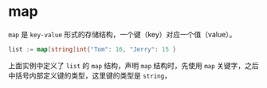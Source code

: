 # map

`map` 是 `key-value` 形式的存储结构，一个键（key）对应一个值（value）。

```go
list := map[string]int{"Tom": 16, "Jerry": 15 }
```

上面实例中定义了 `list` 的 `map` 结构，声明 `map` 结构时，先使用 `map` 关键字，之后中括号内部定义键的类型，这里键的类型是 `string`，



